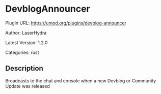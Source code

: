 # DevblogAnnouncer

Plugin URL: https://umod.org/plugins/devblog-announcer

Author: LaserHydra

Latest Version: 1.2.0

Categories: rust

## Description

Broadcasts to the chat and console when a new Devblog or Community Update was released
